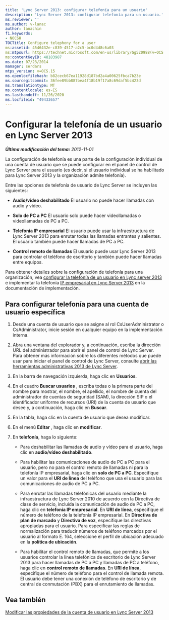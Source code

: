 ```yaml
---
title: 'Lync Server 2013: configurar telefonía para un usuario'
description: 'Lync Server 2013: configurar telefonía para un usuario.'
ms.reviewer: ''
ms.author: v-lanac
author: lanachin
f1.keywords:
- NOCSH
TOCTitle: Configure telephony for a user
ms:assetid: 4546432e-c839-4517-a2c5-bc0d4d8c6a03
ms:mtpsurl: https://technet.microsoft.com/en-us/library/Gg520988(v=OCS.15)
ms:contentKeyID: 48183987
ms.date: 07/23/2014
manager: serdars
mtps_version: v=OCS.15
ms.openlocfilehash: b82cecb67ea11928d187bd2a4a00625fbca7b23e
ms.sourcegitcommit: 36fee89bb887bea4f18b19f17a8c69daf5bc423d
ms.translationtype: MT
ms.contentlocale: es-ES
ms.lasthandoff: 11/26/2020
ms.locfileid: "49433657"
---
```

# <a name="configure-telephony-for-a-user-in-lync-server-2013"></a>Configurar la telefonía de un usuario en Lync Server 2013

<div data-xmlns="http://www.w3.org/1999/xhtml">

<div class="topic" data-xmlns="http://www.w3.org/1999/xhtml" data-msxsl="urn:schemas-microsoft-com:xslt" data-cs="https://msdn.microsoft.com/">

<div data-asp="https://msdn2.microsoft.com/asp">



</div>

<div id="mainSection">

<div id="mainBody">

<span> </span>

_**Última modificación del tema:** 2012-11-01_

La configuración de telefonía es una parte de la configuración individual de una cuenta de usuario que se puede configurar en el panel de control de Lync Server para el usuario (es decir, si el usuario individual se ha habilitado para Lync Server 2013 y la organización admite telefonía).

Entre las opciones de telefonía de usuario de Lync Server se incluyen las siguientes:

  - **Audio/vídeo deshabilitado**   El usuario no puede hacer llamadas con audio y vídeo.

  - **Solo de PC a PC**   El usuario solo puede hacer videollamadas o videollamadas de PC a PC.

  - **Telefonía IP empresarial**   El usuario puede usar la infraestructura de Lync Server 2013 para enrutar todas las llamadas entrantes y salientes. El usuario también puede hacer llamadas de PC a PC.

  - **Control remoto de llamadas**   El usuario puede usar Lync Server 2013 para controlar el teléfono de escritorio y también puede hacer llamadas entre equipos.

Para obtener detalles sobre la configuración de telefonía para una organización, vea [configurar la telefonía de un usuario en Lync server 2013](lync-server-2013-configure-telephony-for-a-user.md) e implementar la telefonía [IP empresarial en Lync Server 2013](lync-server-2013-deploying-enterprise-voice.md) en la documentación de implementación.

<div>

## <a name="to-configure-telephony-for-a-specific-user-account"></a>Para configurar telefonía para una cuenta de usuario específica

1.  Desde una cuenta de usuario que se asigne al rol CsUserAdministrator o CsAdministrator, inicie sesión en cualquier equipo en la implementación interna.

2.  Abra una ventana del explorador y, a continuación, escriba la dirección URL del administrador para abrir el panel de control de Lync Server. Para obtener más información sobre los diferentes métodos que puede usar para iniciar el panel de control de Lync Server, consulte [abrir las herramientas administrativas 2013 de Lync Server](lync-server-2013-open-lync-server-administrative-tools.md).

3.  En la barra de navegación izquierda, haga clic en **Usuarios**.

4.  En el cuadro **Buscar usuarios** , escriba todas o la primera parte del nombre para mostrar, el nombre, el apellido, el nombre de cuenta del administrador de cuentas de seguridad (SAM), la dirección SIP o el identificador uniforme de recursos (URI) de la cuenta de usuario que desee y, a continuación, haga clic en **Buscar**.

5.  En la tabla, haga clic en la cuenta de usuario que desea modificar.

6.  En el menú **Editar** , haga clic en **modificar**.

7.  En **telefonía**, haga lo siguiente:
    
      - Para deshabilitar las llamadas de audio y vídeo para el usuario, haga clic en **audio/vídeo deshabilitado**.
    
      - Para habilitar las comunicaciones de audio de PC a PC para el usuario, pero no para el control remoto de llamadas ni para la telefonía IP empresarial, haga clic en **solo de PC a PC**. Especifique un valor para el **URI de línea** del teléfono que usa el usuario para las comunicaciones de audio de PC a PC.
    
      - Para enrutar las llamadas telefónicas del usuario mediante la infraestructura de Lync Server 2010 de acuerdo con la Directiva de clase de servicio, incluida la comunicación de audio de PC a PC, haga clic en **telefonía IP empresarial**. En **URI de línea**, especifique el número de teléfono de la telefonía IP empresarial. En **Directiva de plan de marcado** y **Directiva de voz**, especifique las directivas apropiadas para el usuario. Para especificar las reglas de normalización para traducir números de teléfono marcados por el usuario al formato E. 164, seleccione el perfil de ubicación adecuado en la **política de ubicación**.
    
      - Para habilitar el control remoto de llamadas, que permite a los usuarios controlar la línea telefónica de escritorio de Lync Server 2013 para hacer llamadas de PC a PC y llamadas de PC a teléfono, haga clic en **control remoto de llamadas**. En **URI de línea**, especifique el número de teléfono para el control de llamada remota. El usuario debe tener una conexión de teléfono de escritorio y de central de conmutación (PBX) para el enrutamiento de llamadas.

</div>

<div>

## <a name="see-also"></a>Vea también


[Modificar las propiedades de la cuenta de usuario en Lync Server 2013](lync-server-2013-modifying-user-account-properties.md)  
  

</div>

</div>

<span> </span>

</div>

</div>

</div>


